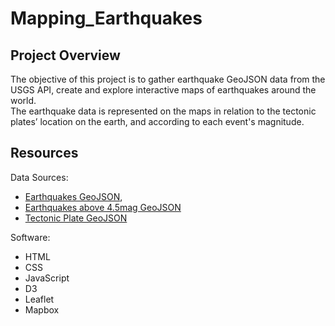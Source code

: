 # Mapping_Earthquakes

## Project Overview
The objective of this project is to gather earthquake GeoJSON data from the USGS API, create and explore interactive maps of earthquakes around the world.\
The earthquake data is represented on the maps in relation to the tectonic plates’ location on the earth, and according to each event's magnitude.

## Resources
Data Sources:
- [Earthquakes GeoJSON](https://earthquake.usgs.gov/earthquakes/feed/v1.0/summary/all_week.geojson), 
- [Earthquakes above 4.5mag GeoJSON](https://earthquake.usgs.gov/earthquakes/feed/v1.0/summary/4.5_week.geojson)
- [Tectonic Plate GeoJSON](https://raw.githubusercontent.com/fraxen/tectonicplates/master/GeoJSON/PB2002_boundaries.json)

Software: 
- HTML
- CSS
- JavaScript
- D3
- Leaflet
- Mapbox
